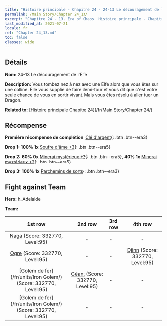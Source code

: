 ```yaml
---
title: "Histoire principale - Chapitre 24 - 24-13 Le découragement de l'Elfe"
permalink: /Main Story/Chapter 24_13/
excerpt: "Chapitre 24 - 13. Era of Chaos  Histoire principale - Chapitre 24_13. 24-13 Le découragement de l'Elfe"
last_modified_at: 2021-07-21
locale: fr
ref: "Chapter 24_13.md"
toc: false
classes: wide
---
```


## Détails

 **Nom:** 24-13 Le découragement de l'Elfe

 **Description:** Vous tombez nez à nez avec une Elfe alors que vous êtes sur une colline. Elle vous supplie de faire demi-tour et vous dit que c'est votre seule chance de vous en sortir vivant. Mais vous êtes résolu à aller tuer un Dragon.

 **Related to:** [Histoire principale Chapitre 24](/fr/Main Story/Chapter 24/)

## Récompense

 **Première récompense de complétion:** [Clé d'argent](/ItemsFR/con_693/){: .btn .btn--era3}

 **Drop 1:** **100% 1x** [Soufre d'âme +3](/ItemsFR/mat_85/){: .btn .btn--era5}

 **Drop 2:** **60% 0x** [Minerai mystérieux +2](/ItemsFR/mat_75/){: .btn .btn--era5}, **40% 1x** [Minerai mystérieux +2](/ItemsFR/mat_75/){: .btn .btn--era5}

 **Drop 3:** **100% 1x** [Parchemins de sorts](/ItemsFR/con_694/){: .btn .btn--era3}


## Fight against Team
 **Hero:** h_Adelaide

 **Team:**


  | 1st row | 2nd row | 3rd row | 4th row |
  |:----:|:----:|:----|:----:|
  | [Naga](/fr/units/Naga/) (Score: 332770, Level:95)  | - | - | - |
  | [Ogre](/fr/units/Ogre/) (Score: 332770, Level:95)  | - | - | [Djinn](/fr/units/Genie/) (Score: 332770, Level:95)  |
  | [Golem de fer](/fr/units/Iron Golem/) (Score: 332770, Level:95)  | [Géant](/fr/units/Giant/) (Score: 332770, Level:95)  | - | - |
  | [Golem de fer](/fr/units/Iron Golem/) (Score: 332770, Level:95)  | - | - | - |


